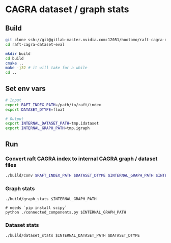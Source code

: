 # CAGRA dataset / graph stats

## Build
```bash
git clone ssh://git@gitlab-master.nvidia.com:12051/hootomo/raft-cagra-dataset-eval.git --recursive
cd raft-cagra-dataset-eval

mkdir build
cd build
cmake ..
make -j32 # it will take for a while
cd ..
```

## Set env vars
```bash
# Input
export RAFT_INDEX_PATH=/path/to/raft/index
export DATASET_DTYPE=float

# Output
export INTERNAL_DATASET_PATH=tmp.idataset
export INTERNAL_GRAPH_PATH=tmp.igraph
```

## Run
### Convert raft CAGRA index to internal CAGRA graph / dataset files
```bash
./build/conv $RAFT_INDEX_PATH $DATASET_DTYPE $INTERNAL_GRAPH_PATH $INTERNAL_DATASET_PATH
```

### Graph stats
```
./build/graph_stats $INTERNAL_GRAPH_PATH

# needs `pip install scipy`
python ./connected_components.py $INTERNAL_GRAPH_PATH
```

### Dataset stats
```
./build/dataset_stats $INTERNAL_DATASET_PATH $DATASET_DTYPE
```
